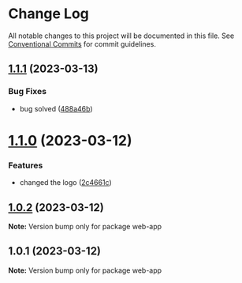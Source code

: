 # Change Log

All notable changes to this project will be documented in this file.
See [Conventional Commits](https://conventionalcommits.org) for commit guidelines.

## [1.1.1](https://github.com/isurum-cv/lerna/compare/v1.1.0...v1.1.1) (2023-03-13)


### Bug Fixes

* bug solved ([488a46b](https://github.com/isurum-cv/lerna/commit/488a46b2820fe9b1099dd13b933059130f3cacd1))





# [1.1.0](https://github.com/isurum-cv/lerna/compare/v1.0.2...v1.1.0) (2023-03-12)


### Features

* changed the logo ([2c4661c](https://github.com/isurum-cv/lerna/commit/2c4661ca90e80b257de2f17f3e1e03a0dd6cffb1))





## [1.0.2](https://github.com/isurum-cv/lerna/compare/v1.0.1...v1.0.2) (2023-03-12)

**Note:** Version bump only for package web-app





## 1.0.1 (2023-03-12)

**Note:** Version bump only for package web-app
